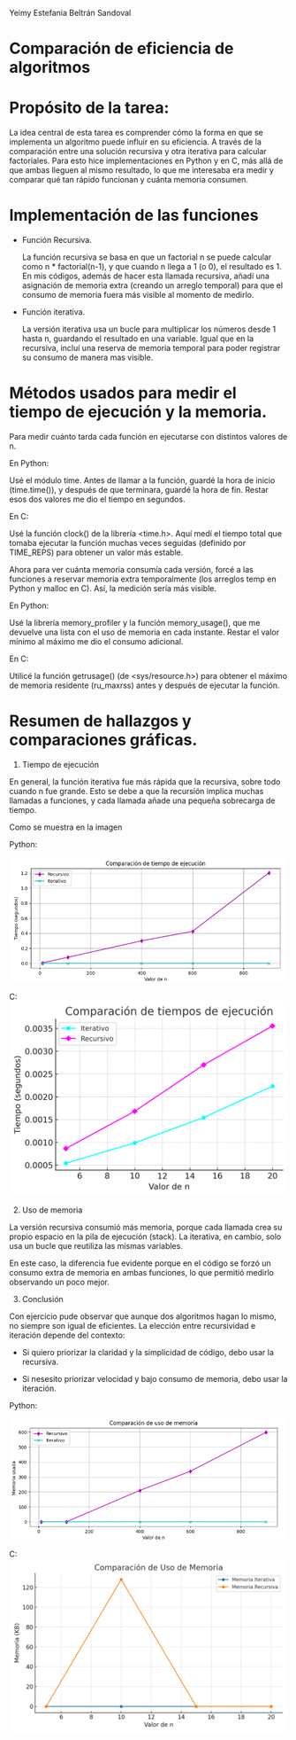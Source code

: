 Yeimy Estefania Beltrán Sandoval
# Comparación de eficiencia de algoritmos

# Propósito de la tarea: 
La idea central de esta tarea es comprender cómo la forma en que se implementa un algoritmo puede influir en su eficiencia. A través de la comparación entre una solución recursiva y otra iterativa para calcular factoriales. Para esto hice implementaciones en Python y en C, más allá de que ambas lleguen al mismo resultado, lo que me interesaba era medir y comparar qué tan rápido funcionan y cuánta memoria consumen. 

# Implementación de las funciones

 - Función Recursiva.
   
   La función recursiva se basa en que un factorial n se puede calcular como n * factorial(n-1), y que cuando n llega a 1 (o 0), el resultado es 1.
En mis códigos, además de hacer esta llamada recursiva, añadí una asignación de memoria extra (creando un arreglo temporal) para que el consumo de memoria fuera más visible al momento de medirlo.

- Función iterativa.
  
  La versión iterativa usa un bucle para multiplicar los números desde 1 hasta n, guardando el resultado en una variable. Igual que en la recursiva, incluí una reserva de memoria temporal para poder registrar su consumo de manera mas visible.

# Métodos usados para medir el tiempo de ejecución y la memoria.

Para medir cuánto tarda cada función en ejecutarse con distintos valores de n.

En Python:

Usé el módulo time. Antes de llamar a la función, guardé la hora de inicio (time.time()), y después de que terminara, guardé la hora de fin. Restar esos dos valores me dio el tiempo en segundos.

En C:

Usé la función clock() de la librería <time.h>. Aquí medí el tiempo total que tomaba ejecutar la función muchas veces seguidas (definido por TIME_REPS) para obtener un valor más estable.

Ahora para ver cuánta memoria consumía cada versión, forcé a las funciones a reservar memoria extra temporalmente (los arreglos temp en Python y malloc en C). Así, la medición sería más visible.

En Python:

Usé la librería memory_profiler y la función memory_usage(), que me devuelve una lista con el uso de memoria en cada instante. Restar el valor mínimo al máximo me dio el consumo adicional.

En C:

Utilicé la función getrusage() (de <sys/resource.h>) para obtener el máximo de memoria residente (ru_maxrss) antes y después de ejecutar la función. 

# Resumen de hallazgos y comparaciones gráficas.

1. Tiempo de ejecución
   
En general, la función iterativa fue más rápida que la recursiva, sobre todo cuando n fue grande. Esto se debe a que la recursión implica muchas llamadas a funciones, y cada llamada añade una pequeña sobrecarga de tiempo.

Como se muestra en la imagen

Python: 

![Grafica 1. Tiempo en Python](Graficas/tiempoPython.jpg)

C:
![Grafica 2. Tiempo en C](Graficas/grafica_tiempos.png)

2. Uso de memoria
   
La versión recursiva consumió más memoria, porque cada llamada crea su propio espacio en la pila de ejecución (stack). La iterativa, en cambio, solo usa un bucle que reutiliza las mismas variables.

En este caso, la diferencia fue evidente porque en el código se forzó un consumo extra de memoria en ambas funciones, lo que permitió medirlo observando un poco mejor.

3. Conclusión

Con ejercicio pude observar que aunque dos algoritmos hagan lo mismo, no siempre son igual de eficientes. La elección entre recursividad e iteración depende del contexto:

- Si quiero priorizar la claridad y la simplicidad de código, debo usar la recursiva.

- Si nesesito priorizar velocidad y bajo consumo de memoria, debo usar la iteración.



Python:

![Grafica 3. Memoria en Pytho](Graficas/MEMORIA_PYTHON.png)

C:
![Grafica 4. Memoria en C](Graficas/memoria_comparacion.png)
